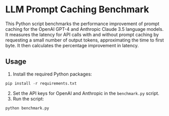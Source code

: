 
# LLM Prompt Caching Benchmark

This Python script benchmarks the performance improvement of prompt caching for the OpenAI GPT-4 and Anthropic Claude 3.5 language models. It measures the latency for API calls with and without prompt caching by requesting a small number of output tokens, approximating the time to first byte. It then calculates the percentage improvement in latency.

## Usage

1. Install the required Python packages:
```python
pip install -r requirements.txt
``` 
2. Set the API keys for OpenAI and Anthropic in the `benchmark.py` script.
3. Run the script:
```python
python benchmark.py
```